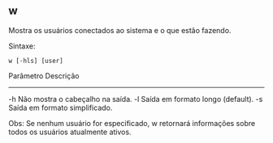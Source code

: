 ## w 

Mostra os usuários conectados ao sistema e o que estão fazendo.

Sintaxe: 

	w [-hls] [user]

Parâmetro Descrição
--------- ---------
-h        Não mostra o cabeçalho na saída.
-l        Saída em formato longo (default).
-s        Saída em formato simplificado.

Obs: Se nenhum usuário for especificado, w retornará informações
sobre todos os usuários atualmente ativos.

